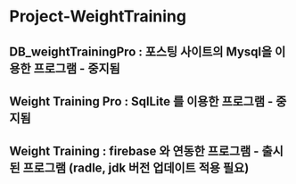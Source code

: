 # Project-WeightTraining

## DB_weightTrainingPro : 포스팅 사이트의 Mysql을 이용한 프로그램 - 중지됨
## Weight Training Pro : SqlLite 를 이용한 프로그램 - 중지됨
## Weight Training : firebase 와 연동한 프로그램 - 출시 된 프로그램 (radle, jdk 버전 업데이트 적용 필요)
